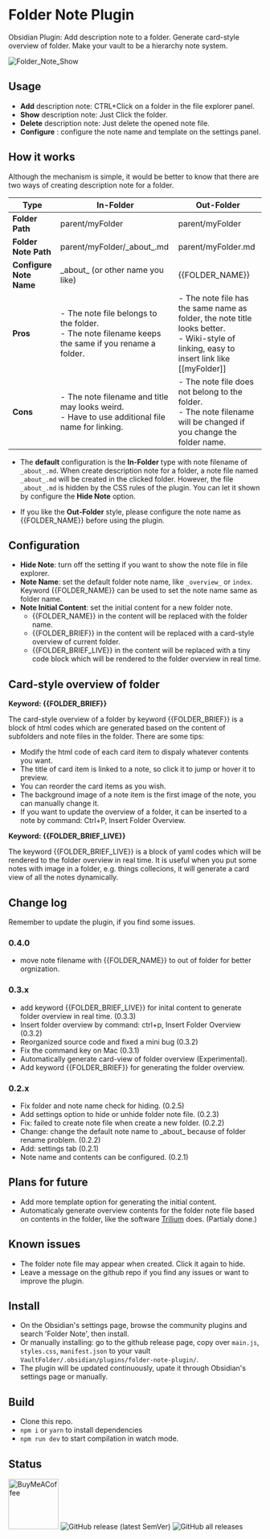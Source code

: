 # Folder Note Plugin

Obsidian Plugin: Add description note to a folder. Generate card-style overview of folder. Make your vault to be a hierarchy note system.

![Folder_Note_Show](https://raw.githubusercontent.com/xpgo/obsidian-folder-note-plugin/master/image/folder-note1.png)

## Usage

- **Add** description note: CTRL+Click on a folder in the file explorer panel.
- **Show** description note: Just Click the folder.
- **Delete** description note: Just delete the opened note file.
- **Configure** : configure the note name and template on the settings panel.

## How it works

Although the mechanism is simple, it would be better to know that there are two ways of creating description note for a folder. 

| Type                 | In-Folder                                                    | Out-Folder                                                   |
| -------------------- | ------------------------------------------------------------ | ------------------------------------------------------------ |
| **Folder Path**      | parent/myFolder                                        | parent/myFolder                                        |
| **Folder Note Path** | parent/myFolder/\_about\_.md                           | parent/myFolder.md                                     |
| **Configure Note Name**        | \_about\_ (or other name you like)               | {{FOLDER_NAME}}                                              |
| **Pros**             | - The note file belongs to the folder. <br />- The note filename keeps the same if you rename a folder. | - The note file has the same name as folder, the note title looks better.<br />- Wiki-style of linking, easy to insert link like [\[myFolder]] |
| **Cons**             | - The note filename and title may looks weird.<br />- Have to use additional file name for linking. | - The note file does not belong to the folder.<br />- The note filename will be changed if you change the folder name. |

- The **default** configuration is the **In-Folder** type with note filename of  `_about_.md`. When create description note for a folder, a note file named `_about_.md` will be created in the clicked folder. However, the file `_about_.md` is hidden by the CSS rules of the plugin. You can let it shown by configure the **Hide Note** option.

- If you like the **Out-Folder** style, please configure the note name as {{FOLDER_NAME}} before using the plugin.

## Configuration

- **Hide Note**: turn off the setting if you want to show the note file in file explorer.
- **Note Name**: set the default folder note name, like `_overview_` or `index`. Keyword {{FOLDER_NAME}} can be used to set the note name same as folder name.
- **Note Initial Content**: set the initial content for a new folder note.
    - {{FOLDER_NAME}} in the content will be replaced with the folder name.
    - {{FOLDER_BRIEF}} in the content will be replaced with a card-style overview of current folder.
    - {{FOLDER_BRIEF_LIVE}} in the content will be replaced with a tiny code block which will be rendered to the folder overview in real time.

## Card-style overview of folder

**Keyword: {{FOLDER_BRIEF}}**

The card-style overview of a folder by keyword {{FOLDER_BRIEF}} is a block of html codes which are generated based on the content of subfolders and note files in the folder. There are some tips:

- Modify the html code of each card item to dispaly whatever contents you want.
- The title of card item is linked to a note, so click it to jump or hover it to preview.
- You can reorder the card items as you wish. 
- The background image of a note item is the first image of the note, you can manually change it.
- If you want to update the overview of a folder, it can be inserted to a note by command: Ctrl+P, Insert Folder Overview.

**Keyword: {{FOLDER_BRIEF_LIVE}}**

The keyword {{FOLDER_BRIEF_LIVE}} is a block of yaml codes which will be rendered to the folder overview in real time. It is useful when you put some notes with image in a folder, e.g. things collecions, it will generate a card view of all the notes dynamically.

## Change log

Remember to update the plugin, if you find some issues.

### 0.4.0

- move note filename with {{FOLDER_NAME}} to out of folder for better orgnization. 

### 0.3.x

- add keyword {{FOLDER_BRIEF_LIVE}} for inital content to generate folder overview in real time. (0.3.3)
- Insert folder overview by command: ctrl+p, Insert Folder Overview (0.3.2)
- Reorganized source code and fixed a mini bug (0.3.2)
- Fix the command key on Mac (0.3.1)
- Automatically generate card-view of folder overview (Experimental).
- Add keyword {{FOLDER_BRIEF}} for generating the folder overview.

### 0.2.x

- Fix folder and note name check for hiding. (0.2.5)
- Add settings option to hide or unhide folder note file. (0.2.3)
- Fix: failed to create note file when create a new folder. (0.2.2)
- Change: change the default note name to \_about\_ because of folder rename problem. (0.2.2)
- Add: settings tab (0.2.1)
- Note name and contents can be configured. (0.2.1)

## Plans for future

- Add more template option for generating the initial content.
- Automaticaly generate overview contents for the folder note file based on contents in the folder, like the software [Trilium](https://github.com/zadam/trilium) does. (Partialy done.)

## Known issues

- The folder note file may appear when created. Click it again to hide.
- Leave a message on the github repo if you find any issues or want to improve the plugin.

## Install

- On the Obsidian's settings page, browse the community plugins and search 'Folder Note', then install.
- Or manually installing: go to the github release page, copy over `main.js`, `styles.css`, `manifest.json` to your vault `VaultFolder/.obsidian/plugins/folder-note-plugin/`.
- The plugin will be updated continuously, upate it through Obsidian's settings page or manually.

## Build

- Clone this repo.
- `npm i` or `yarn` to install dependencies
- `npm run dev` to start compilation in watch mode.

## Status

[<img src="https://cdn.buymeacoffee.com/buttons/v2/default-yellow.png" alt="BuyMeACoffee" width="100">](https://www.buymeacoffee.com/xpgo)
![GitHub release (latest SemVer)](https://img.shields.io/github/v/release/xpgo/obsidian-folder-note-plugin?style=for-the-badge)
![GitHub all releases](https://img.shields.io/github/downloads/xpgo/obsidian-folder-note-plugin/total?style=for-the-badge)
